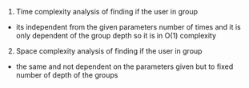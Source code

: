 1. Time complexity analysis of finding if the user in group
 - its independent from the given parameters number of times and it is only dependent of the group depth so it is in O(1) complexity
 2. Space complexity analysis of finding if the user in group
 - the same and not dependent on the parameters given but to fixed number of depth of the groups
